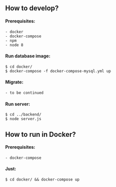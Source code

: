 ## How to develop?

#### Prerequisites: 
    - docker
    - docker-compose
    - npm
    - node 8

#### Run database image:
```
$ cd docker/
$ docker-compose -f docker-compose-mysql.yml up
```
    
#### Migrate:
    - to be continued
    
#### Run server:
```
$ cd ../backend/
$ node server.js
```
    
## How to run in Docker?

#### Prerequisites:
    - docker-compose
    
#### Just:
```
$ cd docker/ && docker-compose up
```
    
    
    
    

